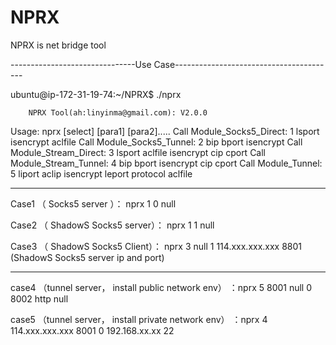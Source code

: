 # NPRX
NPRX is net bridge tool

-------------------------------Use Case----------------------------------------

ubuntu@ip-172-31-19-74:~/NPRX$ ./nprx

        NPRX Tool(ah:linyinma@gmail.com): V2.0.0

Usage: nprx [select] [para1] [para2].....
Call Module_Socks5_Direct:  1 lsport isencrypt aclfile
Call Module_Socks5_Tunnel:  2 bip bport isencrypt
Call Module_Stream_Direct:  3 lsport aclfile isencrypt cip cport
Call Module_Stream_Tunnel:  4 bip bport isencrypt cip cport
Call Module_Tunnel:  5 liport aclip isencrypt leport protocol aclfile


---------------------------------------------------------------------------------
Case1 （ Socks5 server ）：  nprx 1 0 null 

Case2 （ ShadowS Socks5 server）：  nprx 1 1 null

Case3 （ ShadowS Socks5 Client）：  nprx 3 null 1 114.xxx.xxx.xxx  8801  (ShadowS Socks5 server ip and port)

----------------------------------------------------------------------------------------
case4 （tunnel server， install public network env） ：nprx 5 8001 null 0 8002 http null

case5 （tunnel server， install private network env） ：nprx 4 114.xxx.xxx.xxx  8001 0  192.168.xx.xx 22

